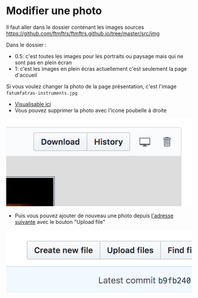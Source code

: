 # Modifier une photo

Il faut aller dans le dossier contenant les images sources https://github.com/ftmftrs/ftmftrs.github.io/tree/master/src/img

Dans le dossier :
- 0.5: c'est toutes les images pour les portraits ou paysage mais qui ne sont pas en plein écran
- 1: c'est les images en plein écras actuellement c'est seulement la page d'accueil

Si vous voulez changer la photo de la page présentation, c'est l'image `fatumfatras-instruments.jpg`
- [Visualisable ici](https://github.com/ftmftrs/ftmftrs.github.io/blob/master/src/img/0.5/fatumfatras-instruments.jpg)
- Vous pouvez supprimer la photo avec l'icone poubelle à droite

<img src="./supprimer.png" alt="Supprimer" />

- Puis vous pouvez ajouter de nouveau une photo depuis [l'adresse suivante](https://github.com/ftmftrs/ftmftrs.github.io/blob/master/src/img/0.5/) avec le bouton "Upload file"

<img src="./upload.png" alt="Ajouter" />
